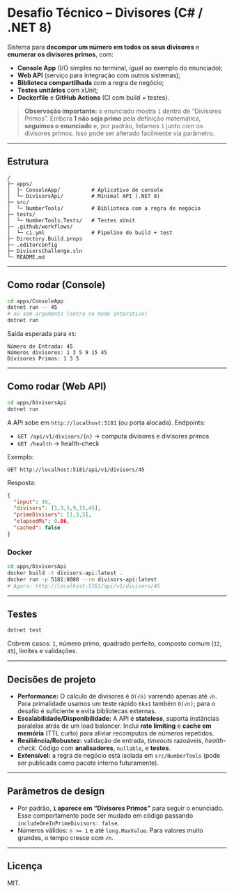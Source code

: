 # Desafio Técnico – Divisores (C# / .NET 8)

Sistema para **decompor um número em todos os seus divisores** e **enumerar os divisores primos**, com:
- **Console App** (I/O simples no terminal, igual ao exemplo do enunciado);
- **Web API** (serviço para integração com outros sistemas);
- **Biblioteca compartilhada** com a regra de negócio;
- **Testes unitários** com xUnit;
- **Dockerfile** e **GitHub Actions** (CI com build + testes).

> **Observação importante:** o enunciado mostra `1` dentro de “Divisores Primos”. Embora **1 não seja primo** pela definição matemática, **seguimos o enunciado** e, por padrão, listamos `1` junto com os divisores primos. Isso pode ser alterado facilmente via parâmetro.

---

## Estrutura

```
/
├─ apps/
│  ├─ ConsoleApp/          # Aplicativo de console
│  └─ DivisorsApi/         # Minimal API (.NET 8)
├─ src/
│  └─ NumberTools/         # Biblioteca com a regra de negócio
├─ tests/
│  └─ NumberTools.Tests/   # Testes xUnit
├─ .github/workflows/
│  └─ ci.yml               # Pipeline de build + test
├─ Directory.Build.props
├─ .editorconfig
├─ DivisorsChallenge.sln
└─ README.md
```

---

## Como rodar (Console)

```bash
cd apps/ConsoleApp
dotnet run -- 45
# ou sem argumento (entra no modo interativo)
dotnet run
```

Saída esperada para `45`:

```
Número de Entrada: 45
Números divisores: 1 3 5 9 15 45
Divisores Primos: 1 3 5
```

---

## Como rodar (Web API)

```bash
cd apps/DivisorsApi
dotnet run
```

A API sobe em `http://localhost:5181` (ou porta alocada). Endpoints:

- `GET /api/v1/divisors/{n}` → computa divisores e divisores primos
- `GET /health` → health-check

Exemplo:

```
GET http://localhost:5181/api/v1/divisors/45
```

Resposta:

```json
{
  "input": 45,
  "divisors": [1,3,5,9,15,45],
  "primeDivisors": [1,3,5],
  "elapsedMs": 0.06,
  "cached": false
}
```

### Docker

```bash
cd apps/DivisorsApi
docker build -t divisors-api:latest .
docker run -p 5181:8080 --rm divisors-api:latest
# Agora: http://localhost:5181/api/v1/divisors/45
```

---

## Testes

```bash
dotnet test
```

Cobrem casos: `1`, número primo, quadrado perfeito, composto comum (`12`, `45`), limites e validações.

---

## Decisões de projeto

- **Performance:** O cálculo de divisores é `O(√n)` varrendo apenas até `√n`. Para primalidade usamos um teste rápido `6k±1` também `O(√n)`; para o desafio é suficiente e evita bibliotecas externas.
- **Escalabilidade/Disponibilidade:** A API é **stateless**, suporta instâncias paralelas atrás de um load balancer. Inclui **rate limiting** e **cache em memória** (TTL curto) para aliviar recomputos de números repetidos.
- **Resiliência/Robustez:** validação de entrada, *timeouts* razoáveis, *health-check*. Código com **analisadores**, `nullable`, e **testes**.
- **Extensível:** a regra de negócio está isolada em `src/NumberTools` (pode ser publicada como pacote interno futuramente).

---

## Parâmetros de design

- Por padrão, **`1` aparece em “Divisores Primos”** para seguir o enunciado. Esse comportamento pode ser mudado em código passando `includeOneInPrimeDivisors: false`.
- Números válidos: `n >= 1` e até `long.MaxValue`. Para valores muito grandes, o tempo cresce com `√n`.

---

## Licença

MIT.

